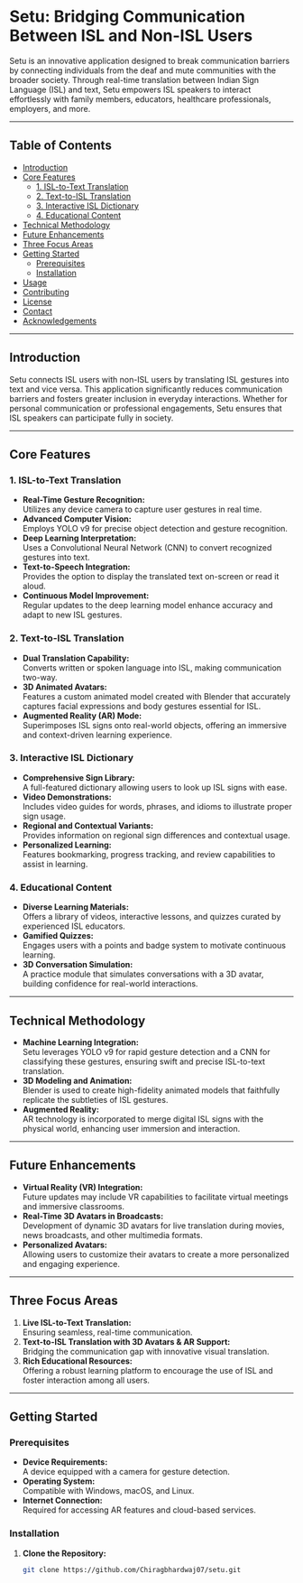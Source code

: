 # Setu: Bridging Communication Between ISL and Non-ISL Users

Setu is an innovative application designed to break communication barriers by connecting individuals from the deaf and mute communities with the broader society. Through real-time translation between Indian Sign Language (ISL) and text, Setu empowers ISL speakers to interact effortlessly with family members, educators, healthcare professionals, employers, and more.

---

## Table of Contents

- [Introduction](#introduction)
- [Core Features](#core-features)
  - [1. ISL-to-Text Translation](#1-isl-to-text-translation)
  - [2. Text-to-ISL Translation](#2-text-to-isl-translation)
  - [3. Interactive ISL Dictionary](#3-interactive-isl-dictionary)
  - [4. Educational Content](#4-educational-content)
- [Technical Methodology](#technical-methodology)
- [Future Enhancements](#future-enhancements)
- [Three Focus Areas](#three-focus-areas)
- [Getting Started](#getting-started)
  - [Prerequisites](#prerequisites)
  - [Installation](#installation)
- [Usage](#usage)
- [Contributing](#contributing)
- [License](#license)
- [Contact](#contact)
- [Acknowledgements](#acknowledgements)

---

## Introduction

Setu connects ISL users with non-ISL users by translating ISL gestures into text and vice versa. This application significantly reduces communication barriers and fosters greater inclusion in everyday interactions. Whether for personal communication or professional engagements, Setu ensures that ISL speakers can participate fully in society.

---

## Core Features

### 1. ISL-to-Text Translation

- **Real-Time Gesture Recognition:**  
  Utilizes any device camera to capture user gestures in real time.
- **Advanced Computer Vision:**  
  Employs YOLO v9 for precise object detection and gesture recognition.
- **Deep Learning Interpretation:**  
  Uses a Convolutional Neural Network (CNN) to convert recognized gestures into text.
- **Text-to-Speech Integration:**  
  Provides the option to display the translated text on-screen or read it aloud.
- **Continuous Model Improvement:**  
  Regular updates to the deep learning model enhance accuracy and adapt to new ISL gestures.

### 2. Text-to-ISL Translation

- **Dual Translation Capability:**  
  Converts written or spoken language into ISL, making communication two-way.
- **3D Animated Avatars:**  
  Features a custom animated model created with Blender that accurately captures facial expressions and body gestures essential for ISL.
- **Augmented Reality (AR) Mode:**  
  Superimposes ISL signs onto real-world objects, offering an immersive and context-driven learning experience.

### 3. Interactive ISL Dictionary

- **Comprehensive Sign Library:**  
  A full-featured dictionary allowing users to look up ISL signs with ease.
- **Video Demonstrations:**  
  Includes video guides for words, phrases, and idioms to illustrate proper sign usage.
- **Regional and Contextual Variants:**  
  Provides information on regional sign differences and contextual usage.
- **Personalized Learning:**  
  Features bookmarking, progress tracking, and review capabilities to assist in learning.

### 4. Educational Content

- **Diverse Learning Materials:**  
  Offers a library of videos, interactive lessons, and quizzes curated by experienced ISL educators.
- **Gamified Quizzes:**  
  Engages users with a points and badge system to motivate continuous learning.
- **3D Conversation Simulation:**  
  A practice module that simulates conversations with a 3D avatar, building confidence for real-world interactions.

---

## Technical Methodology

- **Machine Learning Integration:**  
  Setu leverages YOLO v9 for rapid gesture detection and a CNN for classifying these gestures, ensuring swift and precise ISL-to-text translation.
- **3D Modeling and Animation:**  
  Blender is used to create high-fidelity animated models that faithfully replicate the subtleties of ISL gestures.
- **Augmented Reality:**  
  AR technology is incorporated to merge digital ISL signs with the physical world, enhancing user immersion and interaction.

---

## Future Enhancements

- **Virtual Reality (VR) Integration:**  
  Future updates may include VR capabilities to facilitate virtual meetings and immersive classrooms.
- **Real-Time 3D Avatars in Broadcasts:**  
  Development of dynamic 3D avatars for live translation during movies, news broadcasts, and other multimedia formats.
- **Personalized Avatars:**  
  Allowing users to customize their avatars to create a more personalized and engaging experience.

---

## Three Focus Areas

1. **Live ISL-to-Text Translation:**  
   Ensuring seamless, real-time communication.
2. **Text-to-ISL Translation with 3D Avatars & AR Support:**  
   Bridging the communication gap with innovative visual translation.
3. **Rich Educational Resources:**  
   Offering a robust learning platform to encourage the use of ISL and foster interaction among all users.

---

## Getting Started

### Prerequisites

- **Device Requirements:**  
  A device equipped with a camera for gesture detection.
- **Operating System:**  
  Compatible with Windows, macOS, and Linux.
- **Internet Connection:**  
  Required for accessing AR features and cloud-based services.

### Installation

1. **Clone the Repository:**

   ```bash
   git clone https://github.com/Chiragbhardwaj07/setu.git
